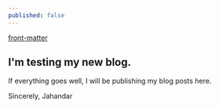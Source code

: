 ```yaml
---
published: false
---
```

[front-matter](http://jekyllrb.com/docs/frontmatter/) 
## I'm testing my new blog.

If everything goes well, I will be publishing my blog posts here.

Sincerely,
Jahandar
